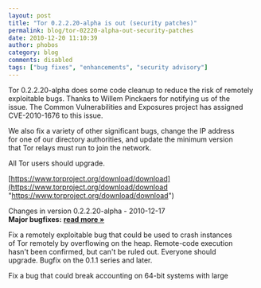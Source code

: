 ```yaml
---
layout: post
title: "Tor 0.2.2.20-alpha is out (security patches)"
permalink: blog/tor-02220-alpha-out-security-patches
date: 2010-12-20 11:10:39
author: phobos
category: blog
comments: disabled
tags: ["bug fixes", "enhancements", "security advisory"]
---
```


Tor 0.2.2.20-alpha does some code cleanup to reduce the risk of remotely  
 exploitable bugs. Thanks to Willem Pinckaers for notifying us of the  
 issue. The Common Vulnerabilities and Exposures project has assigned  
 CVE-2010-1676 to this issue.

We also fix a variety of other significant bugs, change the IP address  
 for one of our directory authorities, and update the minimum version  
 that Tor relays must run to join the network.

All Tor users should upgrade.

[https://www.torproject.org/download/download](https://www.torproject.org/download/download "https://www.torproject.org/download/download")

Changes in version 0.2.2.20-alpha - 2010-12-17  
 **Major bugfixes:** [**read more »**](https://blog.torproject.org/blog/tor-02220-alpha-out-security-patches)

Fix a remotely exploitable bug that could be used to crash instances  
 of Tor remotely by overflowing on the heap. Remote-code execution  
 hasn't been confirmed, but can't be ruled out. Everyone should  
 upgrade. Bugfix on the 0.1.1 series and later.

Fix a bug that could break accounting on 64-bit systems with large  

